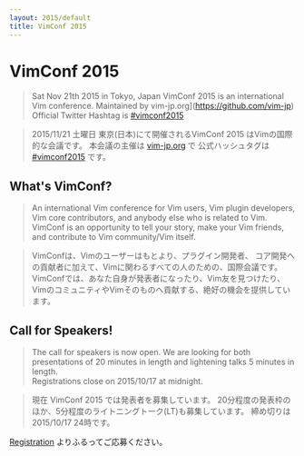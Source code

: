 ```yaml
---
layout: 2015/default
title: VimConf 2015
---
```


VimConf 2015
============

> Sat Nov 21th 2015 in Tokyo, Japan VimConf 2015 is an international Vim conference. 
> Maintained by vim-jp.org](https://github.com/vim-jp)
> Official Twitter Hashtag is [#vimconf2015](https://twitter.com/search?q=%23vimconf2015&src=typd)

> 2015/11/21 土曜日 東京(日本)にて開催されるVimConf 2015 はVimの国際的な会議です。
> 本会議の主催は [vim-jp.org](https://github.com/vim-jp) で
> 公式ハッシュタグは[#vimconf2015](https://twitter.com/search?q=%23vimconf2015&src=typd) です。

## What's VimConf?

> An international Vim conference for Vim users, Vim plugin developers, Vim
> core contributors, and anybody else who is related to Vim. VimConf is an
> opportunity to tell your story, make your Vim friends, and contribute to Vim
> community/Vim itself.

> VimConfは、Vimのユーザーはもとより、プラグイン開発者、
> コア開発への貢献者に加えて、Vimに関わるすべての人のための、国際会議です。
> VimConfでは、あなた自身が発表者になったり、Vim友を見つけたり、
> VimのコミュニティやVimそのものへ貢献する、絶好の機会を提供しています。

## Call for Speakers!

> The call for speakers is now open.  We are looking for both presentations
> of 20 minutes in length and lightening talks 5 minutes in length.  
> Registrations close on 2015/10/17 at midnight.

> 現在 VimConf 2015 では発表者を募集しています。
> 20分程度の発表枠のほか、5分程度のライトニングトーク(LT)も募集しています。
> 締め切りは2015/10/17 24時です。

[Registration](./Registration) よりふるってご応募ください。

